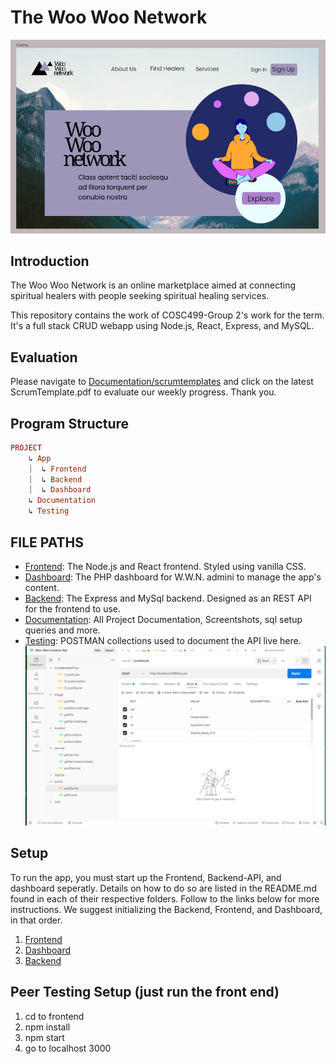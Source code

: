 # The Woo Woo Network
![ScreenShot](Documentation/screenshots/home.png)
## Introduction
The Woo Woo Network is an online marketplace aimed at connecting spiritual healers with people seeking spiritual healing services.

This repository contains the work of COSC499-Group 2's work for the term. It's a full stack CRUD webapp using Node.js, React, Express, and MySQL. 

## Evaluation
Please navigate to [Documentation/scrumtemplates](/Documentation/scrumtemplates) and click on the latest ScrumTemplate.pdf to evaluate our weekly progress. Thank you.

## Program Structure
```rb
PROJECT
    ↳ App
    ⏐  ↳ Frontend
    ⏐  ↳ Backend
    ⏐  ↳ Dashboard
    ↳ Documentation
    ↳ Testing
```
## FILE PATHS
- [Frontend](/App/Frontend): The Node.js and React frontend. Styled using vanilla CSS.
- [Dashboard](/App/Dashboard): The PHP dashboard for W.W.N. admini to manage the app's content.
- [Backend](/App/Frontend): The Express and MySql backend. Designed as an REST API for the frontend to use.
- [Documentation](/Documentation): All Project Documentation, Screentshots, sql setup queries and more.
- [Testing](/Testing): POSTMAN collections used to document the API live here. 
![ScreenShot](Documentation/screenshots/postman.png)

## Setup
To run the app, you must start up the Frontend, Backend-API, and dashboard seperatly. Details on how to do so are listed in the README.md found in each of their respective folders. Follow to the links below for more instructions. We suggest initializing the Backend, Frontend, and Dashboard, in that order. 

1) [Frontend](/App/Frontend)
2) [Dashboard](/App/Dashboard) 
3) [Backend](/App/Backend)



## Peer Testing Setup (just run the front end)
1) cd to frontend
2) npm install
3) npm start
4) go to localhost 3000 
